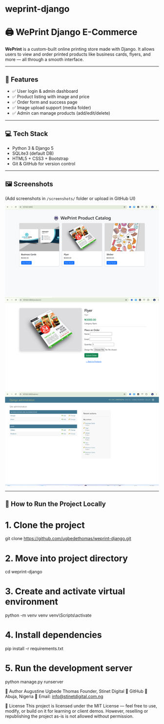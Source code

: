 # weprint-django
# 🖨️ WePrint Django E-Commerce

**WePrint** is a custom-built online printing store made with Django. It allows users to view and order printed products like business cards, flyers, and more — all through a smooth interface.

---

## 🔧 Features

- ✅ User login & admin dashboard
- ✅ Product listing with image and price
- ✅ Order form and success page
- ✅ Image upload support (media folder)
- ✅ Admin can manage products (add/edit/delete)

---

## 💻 Tech Stack

- Python 3 & Django 5
- SQLite3 (default DB)
- HTML5 + CSS3 + Bootstrap
- Git & GitHub for version control

---

## 🖼️ Screenshots

(Add screenshots in `/screenshots/` folder or upload in GitHub UI)

![Homepage](screenshots/homepage.png)
![Product Detail](screenshots/product-detail.png)
![Admin Panel](screenshots/admin-panel.png)

---

## 🚀 How to Run the Project Locally


# 1. Clone the project
git clone https://github.com/ugbedethomas/weprint-django.git

# 2. Move into project directory
cd weprint-django

# 3. Create and activate virtual environment
python -m venv venv
venv\Scripts\activate

# 4. Install dependencies
pip install -r requirements.txt

# 5. Run the development server
python manage.py runserver

👤 Author
Augustine Ugbede Thomas
Founder, Stinet Digital
🔗 GitHub
📍 Abuja, Nigeria
📧 Email: info@stinetdigital.com.ng

📝 License
This project is licensed under the MIT License — feel free to use, modify, or build on it for learning or client demos.
However, reselling or republishing the project as-is is not allowed without permission.


